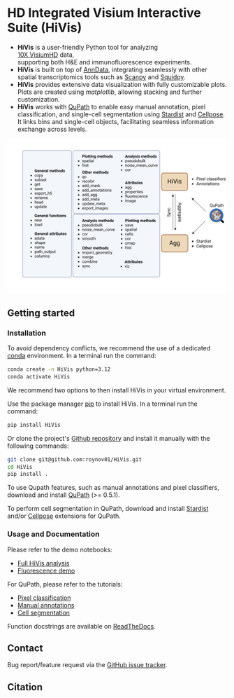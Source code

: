 # HD Integrated Visium Interactive Suite (HiVis)
* **HiVis** is a user-friendly Python tool for analyzing  
  [10X VisiumHD](https://www.10xgenomics.com/products/spatial-gene-expression) data,  
  supporting both H&E and immunofluorescence experiments.
* **HiVis** is built on top of [AnnData](https://anndata.readthedocs.io/en/latest/), 
integrating seamlessly with other spatial transcriptomics tools such as
 [Scanpy](https://scanpy.readthedocs.io/en/stable/) and 
 [Squidpy](https://squidpy.readthedocs.io/en/stable/).  
* **HiVis** provides extensive data visualization with fully customizable plots. 
Plots are created using *matplotlib*, allowing stacking and further customization.  
* **HiVis** works with 
[QuPath](https://qupath.readthedocs.io/en/stable/)
to enable easy manual annotation, pixel classification, and single-cell segmentation using
 [Stardist](https://github.com/stardist/stardist/) and 
 [Cellpose](https://github.com/MouseLand/cellpose).
 It links bins and single-cell objects, facilitating seamless information exchange across levels.  

![](docs/HiVis.png)

## Getting started
### Installation

To avoid dependency conflicts, we recommend the use of a 
dedicated 
[conda](https://docs.conda.io/projects/conda/en/latest/user-guide/tasks/manage-environments.html) 
environment.  In a terminal run the command:

```bash
conda create -n HiVis python=3.12
conda activate HiVis
```

We recommend two options to then install HiVis in your virtual environment.

Use the package manager [pip](https://pip.pypa.io/en/stable/) to install HiVis. 
In a terminal run the command:

```bash
pip install HiVis
```

Or clone the project's [Github repository](https://github.com/roynov01/HiVis) 
and install it manually with the following commands:

```bash
git clone git@github.com:roynov01/HiVis.git
cd HiVis
pip install .
```

To use Qupath features, such as manual annotations and pixel classifiers, download and install 
[QuPath](https://qupath.github.io/) (>= 0.5.1).

To perform cell segmentation in QuPath, download and install [Stardist](https://github.com/qupath/qupath-extension-stardist) 
and/or [Cellpose](https://github.com/BIOP/qupath-extension-cellpose) extensions for QuPath.


### Usage and Documentation
Please refer to the demo notebooks:
* [Full HiVis analysis](https://github.com/roynov01/HiVis/blob/main/tutorials/HiVis_tutorial.ipynb)
* [Fluorescence demo](https://github.com/roynov01/HiVis/blob/main/tutorials/HiVis_fluorescence_tutorial.ipynb)

For QuPath, please refer to the tutorials:
* [Pixel classification]()
* [Manual annotations]()
* [Cell segmentation]()


Function docstrings are available on [ReadTheDocs](https://hivis.readthedocs.io/en/latest/).

## Contact
Bug report/feature request via the [GitHub issue tracker](https://github.com/roynov01/HiVis/issues).

## Citation

